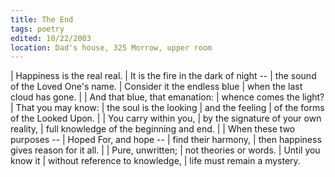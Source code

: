 ```yaml
---
title: The End
tags: poetry
edited: 10/22/2003
location: Dad's house, 325 Morrow, upper room
---
```


| Happiness is the real real.
| It is the fire in the dark of night --
| the sound of the Loved One's name.
| Consider it the endless blue
| when the last cloud has gone.
|
| And that blue, that emanation:
| whence comes the light?
| That you may know:
| the soul is the looking
| and the feeling
| of the forms of the Looked Upon.
|
| You carry within you,
| by the signature of your own reality,
| full knowledge of the beginning and end.
|
| When these two purposes --
| Hoped For, and hope --
| find their harmony,
| then happiness gives reason for it all.
|
| Pure, unwritten;
| not theories or words.
| Until you know it
| without reference to knowledge,
| life must remain a mystery.
